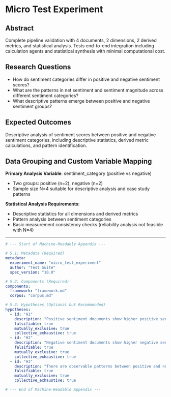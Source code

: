 # Micro Test Experiment

## Abstract
Complete pipeline validation with 4 documents, 2 dimensions, 2 derived metrics, and statistical analysis. Tests end-to-end integration including calculation agents and statistical synthesis with minimal computational cost.

## Research Questions
- How do sentiment categories differ in positive and negative sentiment scores?
- What are the patterns in net sentiment and sentiment magnitude across different sentiment categories?
- What descriptive patterns emerge between positive and negative sentiment groups?

## Expected Outcomes
Descriptive analysis of sentiment scores between positive and negative sentiment categories, including descriptive statistics, derived metric calculations, and pattern identification.

## Data Grouping and Custom Variable Mapping

**Primary Analysis Variable**: sentiment_category (positive vs negative)
- Two groups: positive (n=2), negative (n=2)
- Sample size N=4 suitable for descriptive analysis and case study patterns

**Statistical Analysis Requirements**:
- Descriptive statistics for all dimensions and derived metrics
- Pattern analysis between sentiment categories
- Basic measurement consistency checks (reliability analysis not feasible with N=4)

---

```yaml
# --- Start of Machine-Readable Appendix ---

# 5.1: Metadata (Required)
metadata:
  experiment_name: "micro_test_experiment"
  author: "Test Suite"
  spec_version: "10.0"

# 5.2: Components (Required)
components:
  framework: "framework.md"
  corpus: "corpus.md"

# 5.3: Hypotheses (Optional but Recommended)
hypotheses:
  - id: "H1"
    description: "Positive sentiment documents show higher positive sentiment scores than negative sentiment documents"
    falsifiable: true
    mutually_exclusive: true
    collective_exhaustive: true
  - id: "H2"
    description: "Negative sentiment documents show higher negative sentiment scores than positive sentiment documents"
    falsifiable: true
    mutually_exclusive: true
    collective_exhaustive: true
  - id: "H3"
    description: "There are observable patterns between positive and negative sentiment groups in descriptive analysis"
    falsifiable: true
    mutually_exclusive: true
    collective_exhaustive: true

# --- End of Machine-Readable Appendix ---
```
